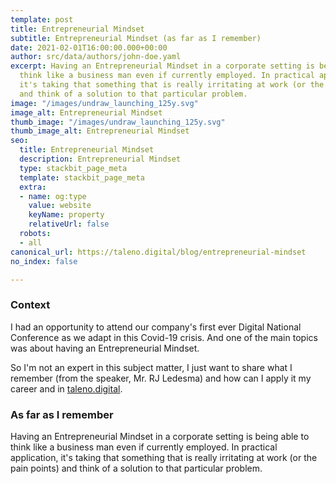 ```yaml
---
template: post
title: Entrepreneurial Mindset
subtitle: Entrepreneurial Mindset (as far as I remember)
date: 2021-02-01T16:00:00.000+00:00
author: src/data/authors/john-doe.yaml
excerpt: Having an Entrepreneurial Mindset in a corporate setting is being able to
  think like a business man even if currently employed. In practical application,
  it's taking that something that is really irritating at work (or the pain points)
  and think of a solution to that particular problem.
image: "/images/undraw_launching_125y.svg"
image_alt: Entrepreneurial Mindset
thumb_image: "/images/undraw_launching_125y.svg"
thumb_image_alt: Entrepreneurial Mindset
seo:
  title: Entrepreneurial Mindset
  description: Entrepreneurial Mindset
  type: stackbit_page_meta
  template: stackbit_page_meta
  extra:
  - name: og:type
    value: website
    keyName: property
    relativeUrl: false
  robots:
  - all
canonical_url: https://taleno.digital/blog/entrepreneurial-mindset
no_index: false

---
```

### Context

I had an opportunity to attend our company's first ever Digital National Conference as we adapt in this Covid-19 crisis. And one of the main topics was about having an Entrepreneurial Mindset. 

So I'm not an expert in this subject matter, I just want to share what I remember (from the speaker, Mr. RJ Ledesma) and how can I apply it my career and in [taleno.digital](https://taleno.digital/).

### As far as I remember

Having an Entrepreneurial Mindset in a corporate setting is being able to think like a business man even if currently employed. In practical application, it's taking that something that is really irritating at work (or the pain points) and think of a solution to that particular problem.